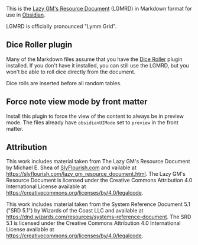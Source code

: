 This is the [Lazy GM's Resource Document](https://github.com/crit-tech/LGMRD?tab=readme-ov-file) (LGMRD) in Markdown format for use in [Obsidian](https://obsidian.md).

LGMRD is officially pronounced "Lymm Grid".

## Dice Roller plugin

Many of the Markdown files assume that you have the [Dice Roller](https://plugins.javalent.com/Dice+Roller/Dice+Roller) plugin installed. If you don't have it installed, you can still use the LGMRD, but you won't be able to roll dice directly from the document.

Dice rolls are inserted before all random tables.

## Force note view mode by front matter

Install this plugin to force the view of the content to always be in preview mode. The files already have `obsidianUIMode` set to `preview` in the front matter.

## Attribution

This work includes material taken from The Lazy GM's Resource Document by Michael E. Shea of [SlyFlourish.com](https://www.slyflourish.com) and vailable at https://slyflourish.com/lazy_gm_resource_document.html. The Lazy GM's Resource Document is licensed under the Creative Commons Attribution 4.0 International License available at https://creativecommons.org/licenses/by/4.0/legalcode.

This work includes material taken from the System Reference Document 5.1 ("SRD 5.1") by Wizards of the Coast LLC and available at https://dnd.wizards.com/resources/systems-reference-document. The SRD 5.1 is licensed under the Creative Commons Attribution 4.0 International License available at https://creativecommons.org/licenses/by/4.0/legalcode.
